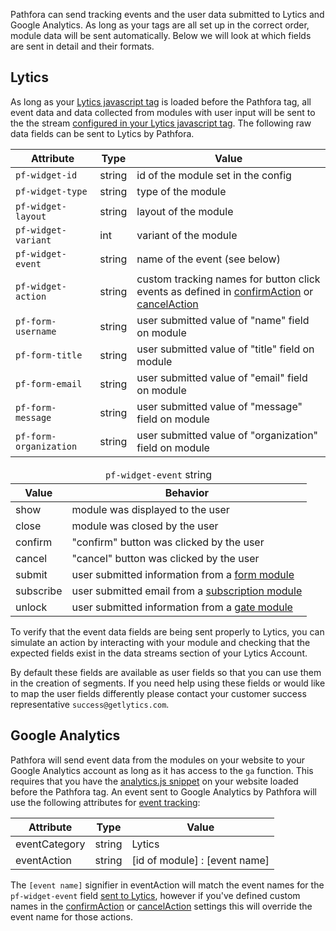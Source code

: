Pathfora can send tracking events and the user data submitted to Lytics and Google Analytics. As long as your tags are all set up in the correct order, module data will be sent automatically. Below we will look at which fields are sent in detail and their formats.

## Lytics
As long as your [Lytics javascript tag](https://activate.getlytics.com/resources/documentation/) is loaded before the Pathfora tag, all event data and data collected from modules with user input will be sent to the the stream [configured in your Lytics javascript tag](https://activate.getlytics.com/resources/documentation/jstag). The following raw data fields can be sent to Lytics by Pathfora.

| Attribute | Type | Value |
|---|---|---|
| `pf-widget-id` | string | id of the module set in the config |
| `pf-widget-type` | string | type of the module |
| `pf-widget-layout` | string | layout of the module |
| `pf-widget-variant` | int | variant of the module |
| `pf-widget-event` | string | name of the event (see below) |
| `pf-widget-action` | string | custom tracking names for button click events as defined in [confirmAction](/callbacks/#confirmaction) or [cancelAction](/callbacks/#cancelaction) |
| `pf-form-username` | string | user submitted value of "name" field on module |
| `pf-form-title` | string | user submitted value of "title" field on module |
| `pf-form-email` | string | user submitted value of "email" field on module |
| `pf-form-message` | string | user submitted value of "message" field on module |
| `pf-form-organization` | string | user submitted value of "organization" field on module |

<table>
  <thead>
    <tr>
      <td colspan="2" align="center"><code>pf-widget-event</code> string</td>
    </tr>
    <tr>
      <th>Value</th>
      <th>Behavior</th>
    </tr>
  </thead>
  
  <tr>
    <td>show</td>
    <td>module was displayed to the user</td>
  </tr>
  <tr>
    <td>close</td>
    <td>module was closed by the user</td>
  </tr>
  <tr>
    <td>confirm</td>
    <td>"confirm" button was clicked by the user</td>
  </tr>
  <tr>
    <td>cancel</td>
    <td>"cancel" button was clicked by the user</td>
  </tr>
  <tr>
    <td>submit</td>
    <td>user submitted information from a <a href="/types/form">form module</a></td>
  </tr>
  <tr>
    <td>subscribe</td>
    <td>user submitted email from a <a href="/types/subscription">subscription module</a></td>
  </tr>
  <tr>
    <td>unlock</td>
    <td>user submitted information from a <a href="/types/gate">gate module</a></td>
  </tr>
</table>

To verify that the event data fields are being sent properly to Lytics, you can simulate an action by interacting with your module and checking that the expected fields exist in the data streams section of your Lytics Account.

By default these fields are available as user fields so that you can use them in the creation of segments. If you need help using these fields or would like to map the user fields differently please contact your customer success representative `success@getlytics.com`.


## Google Analytics

Pathfora will send event data from the modules on your website to your Google Analytics account as long as it has access to the `ga` function. This requires that you have the [analytics.js snippet](https://developers.google.com/analytics/devguides/collection/analyticsjs/) on your website loaded before the Pathfora tag. An event sent to Google Analytics by Pathfora will use the following attributes for [event tracking](https://developers.google.com/analytics/devguides/collection/analyticsjs/events#overview):

| Attribute | Type | Value |
|---|---|---|
| eventCategory | string | Lytics |
| eventAction | string | [id of module] : [event name] |

The `[event name]` signifier in eventAction will match the event names for the `pf-widget-event` field [sent to Lytics](#lytics), however if you've defined custom names in the [confirmAction](/callbacks/#confirmaction) or [cancelAction](/callbacks/#cancelaction) settings this will override the event name for those actions.
